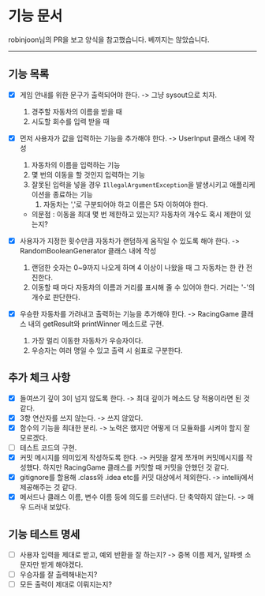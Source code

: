# 기능 문서

robinjoon님의 PR을 보고 양식을 참고했습니다. 베끼지는 않았습니다.

---

## 기능 목록
- [x] 게임 안내를 위한 문구가 출력되어야 한다. -> 그냥 sysout으로 치자.
  1. 경주할 자동차의 이름을 받을 때
  2. 시도할 회수를 입력 받을 때

- [x] 먼저 사용자가 값을 입력하는 기능을 추가해야 한다. -> UserInput 클래스 내에 작성
  1. 자동차의 이름을 입력하는 기능
  2. 몇 번의 이동을 할 것인지 입력하는 기능
  3. 잘못된 입력을 넣을 경우 `IllegalArgumentException`을 발생시키고 애플리케이션을 종료하는 기능
     1. 자동차는 ','로 구분되어야 하고 이름은 5자 이하여야 한다.
  - 의문점 : 이동을 최대 몇 번 제한하고 있는지? 자동차의 개수도 혹시 제한이 있는지?

- [x] 사용자가 지정한 횟수만큼 자동차가 랜덤하게 움직일 수 있도록 해야 한다. -> RandomBooleanGenerator 클래스 내에 작성
  1. 랜덤한 숫자는 0~9까지 나오게 하며 4 이상이 나왔을 때 그 자동차는 한 칸 전진한다.
  2. 이동할 때 마다 자동차의 이름과 거리를 표시해 줄 수 있어야 한다. 거리는 '-'의 개수로 판단한다.

- [x] 우승한 자동차를 가려내고 출력하는 기능을 추가해야 한다. -> RacingGame 클래스 내의 getResult와 printWinner 메소드로 구현.
  1. 가장 멀리 이동한 자동차가 우승자이다.
  2. 우승자는 여러 명일 수 있고 출력 시 쉼표로 구분한다.

## 추가 체크 사항

- [x] 들여쓰기 깊이 3이 넘지 않도록 한다. -> 최대 깊이가 메소드 당 적용이라면 된 것 같다.
- [x] 3항 연산자를 쓰지 않는다. -> 쓰지 않았다.
- [x] 함수의 기능을 최대한 분리. -> 노력은 했지만 어떻게 더 모듈화를 시켜야 할지 잘 모르겠다.
- [ ] 테스트 코드의 구현.
- [x] 커밋 메시지를 의미있게 작성하도록 한다. -> 커밋을 잘게 쪼개며 커밋메시지를 작성했다. 하지만 RacingGame 클래스를 커밋할 때 커밋을 안했던 것 같다. 
- [x] gitignore를 할용해 .class와 .idea etc를 커밋 대상에서 제외한다. -> intellij에서 제공해주는 것 같다.
- [x] 메서드나 클래스 이름, 변수 이름 등에 의도를 드러낸다. 단 축약하지 않는다. -> 매우 드러내 보았다.

## 기능 테스트 명세
- [ ] 사용자 입력을 제대로 받고, 예외 반환을 잘 하는지? -> 중복 이름 제거, 알파벳 소문자만 받게 해야겠다.
- [ ] 우승자를 잘 출력해내는지?
- [ ] 모든 출력이 제대로 이뤄지는지?
